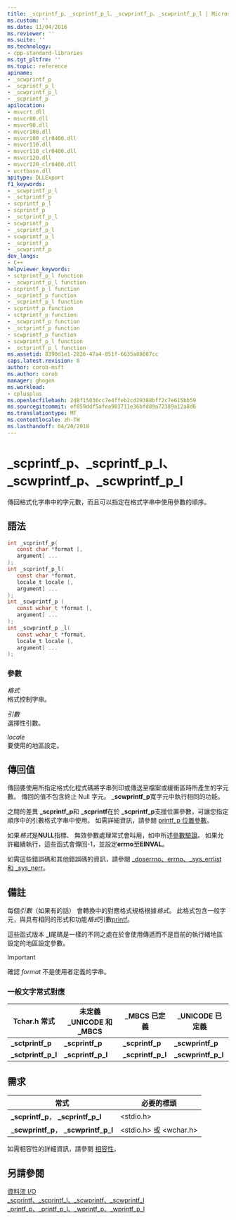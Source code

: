 ```yaml
---
title: _scprintf_p、_scprintf_p_l、_scwprintf_p、_scwprintf_p_l | Microsoft Docs
ms.custom: ''
ms.date: 11/04/2016
ms.reviewer: ''
ms.suite: ''
ms.technology:
- cpp-standard-libraries
ms.tgt_pltfrm: ''
ms.topic: reference
apiname:
- _scwprintf_p
- _scprintf_p_l
- _scwprintf_p_l
- _scprintf_p
apilocation:
- msvcrt.dll
- msvcr80.dll
- msvcr90.dll
- msvcr100.dll
- msvcr100_clr0400.dll
- msvcr110.dll
- msvcr110_clr0400.dll
- msvcr120.dll
- msvcr120_clr0400.dll
- ucrtbase.dll
apitype: DLLExport
f1_keywords:
- _scwprintf_p_l
- _sctprintf_p
- scprintf_p_l
- scprintf_p
- _sctprintf_p_l
- scwprintf_p
- _scprintf_p_l
- scwprintf_p_l
- _scprintf_p
- _scwprintf_p
dev_langs:
- C++
helpviewer_keywords:
- sctprintf_p_l function
- _scwprintf_p_l function
- scprintf_p_l function
- _scprintf_p function
- _scprintf_p_l function
- scprintf_p function
- sctprintf_p function
- _scwprintf_p function
- _sctprintf_p function
- scwprintf_p function
- scwprintf_p_l function
- _sctprintf_p_l function
ms.assetid: 8390d1e1-2826-47a4-851f-6635a88087cc
caps.latest.revision: 8
author: corob-msft
ms.author: corob
manager: ghogen
ms.workload:
- cplusplus
ms.openlocfilehash: 2d8f15036cc7e4ffeb2cd29388bff2c7e615bb59
ms.sourcegitcommit: ef859ddf5afea903711e36bfd89a72389a12a8d6
ms.translationtype: MT
ms.contentlocale: zh-TW
ms.lasthandoff: 04/20/2018
---
```

# <a name="scprintfp-scprintfpl-scwprintfp-scwprintfpl"></a>_scprintf_p、_scprintf_p_l、_scwprintf_p、_scwprintf_p_l

傳回格式化字串中的字元數，而且可以指定在格式字串中使用參數的順序。

## <a name="syntax"></a>語法

```C
int _scprintf_p(
   const char *format [,
   argument] ...
);
int _scprintf_p_l(
   const char *format,
   locale_t locale [,
   argument] ...
);
int _scwprintf_p (
   const wchar_t *format [,
   argument] ...
);
int _scwprintf_p _l(
   const wchar_t *format,
   locale_t locale [,
   argument] ...
);
```

### <a name="parameters"></a>參數

*格式*<br/>
格式控制字串。

*引數*<br/>
選擇性引數。

*locale*<br/>
要使用的地區設定。

## <a name="return-value"></a>傳回值

傳回要使用所指定格式化程式碼將字串列印或傳送至檔案或緩衝區時所產生的字元數。 傳回的值不包含終止 Null 字元。 **_scwprintf_p**寬字元中執行相同的功能。

之間的差異 **_scprintf_p**和 **_scprintf**在於 **_scprintf_p**支援位置參數，可讓您指定順序中的引數格式字串中使用。 如需詳細資訊，請參閱 [printf_p 位置參數](../../c-runtime-library/printf-p-positional-parameters.md)。

如果*格式*是**NULL**指標、 無效參數處理常式會叫用，如中所述[參數驗證](../../c-runtime-library/parameter-validation.md)。 如果允許繼續執行，這些函式會傳回-1，並設定**errno**至**EINVAL**。

如需這些錯誤碼和其他錯誤碼的資訊，請參閱 [_doserrno、errno、_sys_errlist 和 _sys_nerr](../../c-runtime-library/errno-doserrno-sys-errlist-and-sys-nerr.md)。

## <a name="remarks"></a>備註

每個*引數*（如果有的話） 會轉換中的對應格式規格根據*格式*。 此格式包含一般字元，與具有相同的形式和功能*格式*引數[printf](printf-printf-l-wprintf-wprintf-l.md)。

這些函式版本 **_l**尾碼是一樣的不同之處在於會使用傳遞而不是目前的執行緒地區設定的地區設定參數。

> [!IMPORTANT]
> 確認 *format* 不是使用者定義的字串。

### <a name="generic-text-routine-mappings"></a>一般文字常式對應

|Tchar.h 常式|未定義 _UNICODE 和 _MBCS|_MBCS 已定義|_UNICODE 已定義|
|---------------------|--------------------------------------|--------------------|-----------------------|
|**_sctprintf_p**|**_scprintf_p**|**_scprintf_p**|**_scwprintf_p**|
|**_sctprintf_p_l**|**_scprintf_p_l**|**_scprintf_p_l**|**_scwprintf_p_l**|

## <a name="requirements"></a>需求

|常式|必要的標頭|
|-------------|---------------------|
|**_scprintf_p**， **_scprintf_p_l**|\<stdio.h>|
|**_scwprintf_p**， **_scwprintf_p_l**|\<stdio.h> 或 \<wchar.h>|

如需相容性的詳細資訊，請參閱 [相容性](../../c-runtime-library/compatibility.md)。

## <a name="see-also"></a>另請參閱

[資料流 I/O](../../c-runtime-library/stream-i-o.md)<br/>
[_scprintf、_scprintf_l、_scwprintf、_scwprintf_l](scprintf-scprintf-l-scwprintf-scwprintf-l.md)<br/>
[_printf_p、_printf_p_l、_wprintf_p、_wprintf_p_l](printf-p-printf-p-l-wprintf-p-wprintf-p-l.md)<br/>
